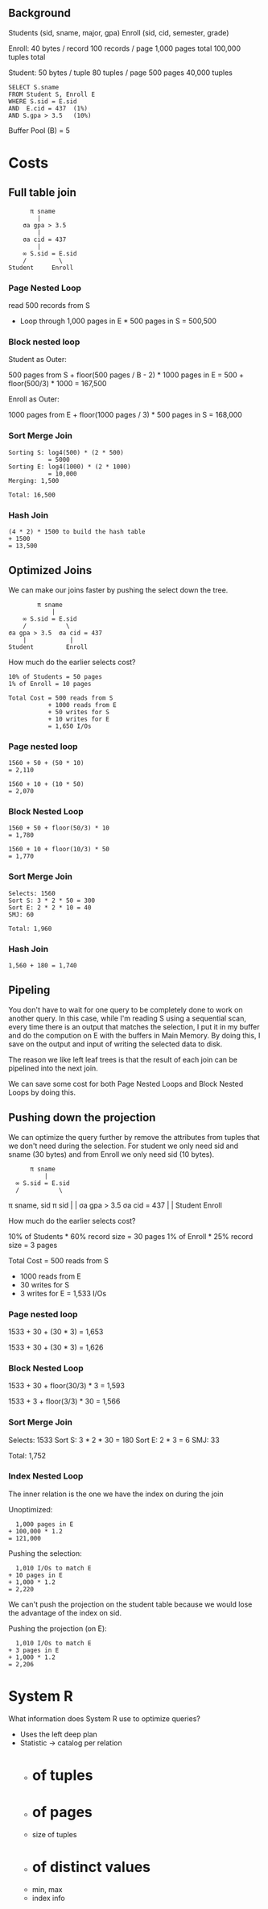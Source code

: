 ## Background

Students (sid, sname, major, gpa)
Enroll   (sid, cid, semester, grade)

Enroll:
  40 bytes / record
  100 records / page
  1,000 pages total
  100,000 tuples total

Student:
  50 bytes / tuple
  80 tuples / page
  500 pages
  40,000 tuples

    SELECT S.sname
    FROM Student S, Enroll E
    WHERE S.sid = E.sid
    AND  E.cid = 437  (1%)
    AND S.gpa > 3.5   (10%)

Buffer Pool (B) = 5

# Costs

## Full table join

          π sname
            |
        σa gpa > 3.5
            |
        σa cid = 437
            |
        ∞ S.sid = E.sid
        /         \
    Student     Enroll

### Page Nested Loop

  read 500 records from S
  + Loop through 1,000 pages in E * 500 pages in S
  = 500,500

### Block nested loop

Student as Outer:

   500 pages from S + floor(500 pages / B - 2) * 1000 pages in E
   = 500 + floor(500/3) * 1000
   = 167,500

Enroll as Outer:

   1000 pages from E + floor(1000 pages / 3) * 500 pages in S
   = 168,000

### Sort Merge Join

    Sorting S: log4(500) * (2 * 500)
               = 5000
    Sorting E: log4(1000) * (2 * 1000)
               = 10,000
    Merging: 1,500

    Total: 16,500

### Hash Join

    (4 * 2) * 1500 to build the hash table
    + 1500
    = 13,500

## Optimized Joins

We can make our joins faster by pushing the select down the tree.

            π sname
                |
        ∞ S.sid = E.sid
        /           \
    σa gpa > 3.5  σa cid = 437
        |            |
    Student         Enroll



How much do the earlier selects cost?

    10% of Students = 50 pages
    1% of Enroll = 10 pages

    Total Cost = 500 reads from S
               + 1000 reads from E
               + 50 writes for S
               + 10 writes for E
               = 1,650 I/Os

### Page nested loop

    1560 + 50 + (50 * 10)
    = 2,110

    1560 + 10 + (10 * 50)
    = 2,070

### Block Nested Loop

    1560 + 50 + floor(50/3) * 10
    = 1,780

    1560 + 10 + floor(10/3) * 50
    = 1,770

### Sort Merge Join

    Selects: 1560
    Sort S: 3 * 2 * 50 = 300
    Sort E: 2 * 2 * 10 = 40
    SMJ: 60

    Total: 1,960

### Hash Join

    1,560 + 180 = 1,740

## Pipeling

You don't have to wait for one query to be completely done to work on another
query.  In this case, while I'm reading S using a sequential scan, every time
there is an output that matches the selection, I put it in my buffer and do
the compution on E with the buffers in Main Memory.  By doing this, I save on
the output and input of writing the selected data to disk.

The reason we like left leaf trees is that the result of each join can be
pipelined into the next join.

We can save some cost for both Page Nested Loops and Block Nested Loops by
doing this.

## Pushing down the projection

We can optimize the query further by remove the attributes from tuples that we
don't need during the selection.  For student we only need sid and sname (30
bytes) and from Enroll we only need sid (10 bytes).

          π sname
              |
      ∞ S.sid = E.sid
      /           \
  π sname, sid    π sid
      |              |
  σa gpa > 3.5    σa cid = 437
      |              |
    Student         Enroll

How much do the earlier selects cost?

10% of Students * 60% record size = 30 pages
1% of Enroll * 25% record size = 3 pages

Total Cost = 500 reads from S
   + 1000 reads from E
   + 30 writes for S
   + 3 writes for E
   = 1,533 I/Os

### Page nested loop

1533 + 30 + (30 * 3)
= 1,653

1533 + 30 + (30 * 3)
= 1,626

### Block Nested Loop

1533 + 30 + floor(30/3) * 3
= 1,593

1533 + 3 + floor(3/3) * 30
= 1,566

### Sort Merge Join

Selects: 1533
Sort S: 3 * 2 * 30 = 180
Sort E: 2 * 3 = 6
SMJ: 33

Total: 1,752

### Index Nested Loop

The inner relation is the one we have the index on during the join

Unoptimized:

      1,000 pages in E
    + 100,000 * 1.2
    = 121,000

Pushing the selection:

      1,010 I/Os to match E
    + 10 pages in E
    + 1,000 * 1.2
    = 2,220

We can't push the projection on the student table because we would lose the
advantage of the index on sid.

Pushing the projection (on E):

      1,010 I/Os to match E
    + 3 pages in E
    + 1,000 * 1.2
    = 2,206

# System R

What information does System R use to optimize queries?

 - Uses the left deep plan
 - Statistic -> catalog per relation
    - # of tuples
    - # of pages
    - size of tuples
    - # of distinct values
    - min, max
    - index info

